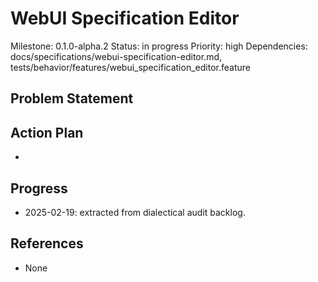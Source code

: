 # WebUI Specification Editor
Milestone: 0.1.0-alpha.2
Status: in progress
Priority: high
Dependencies: docs/specifications/webui-specification-editor.md, tests/behavior/features/webui_specification_editor.feature

## Problem Statement
<description>


## Action Plan
- <tasks>

## Progress
- 2025-02-19: extracted from dialectical audit backlog.

## References
- None
